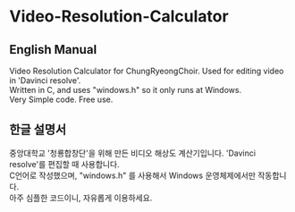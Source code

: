 # Video-Resolution-Calculator

## English Manual
Video Resolution Calculator for ChungRyeongChoir. Used for editing video in 'Davinci resolve'. <br>
Written in C, and uses "windows.h" so it only runs at Windows. <br>
Very Simple code. Free use. <br>

## 한글 설명서
중앙대학교 '청룡합창단'을 위해 만든 비디오 해상도 계산기입니다. 'Davinci resolve'를 편집할 때 사용합니다. <br>
C언어로 작성했으며, "windows.h" 를 사용해서 Windows 운영체제에서만 작동합니다. <br>
아주 심플한 코드이니, 자유롭게 이용하세요. <br>
